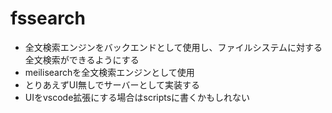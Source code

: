 # fssearch

- 全文検索エンジンをバックエンドとして使用し、ファイルシステムに対する全文検索ができるようにする
- meilisearchを全文検索エンジンとして使用
- とりあえずUI無しでサーバーとして実装する
- UIをvscode拡張にする場合はscriptsに書くかもしれない
